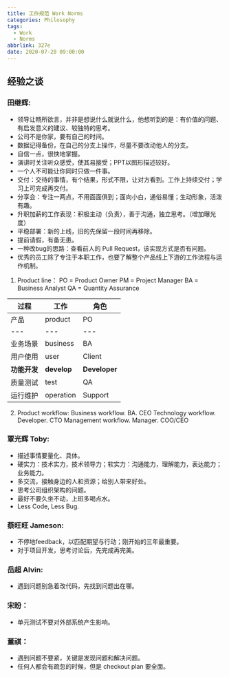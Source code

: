 ```yaml
---
title: 工作规范 Work Norms
categories: Philosophy
tags:
  - Work
  - Norms
abbrlink: 327e
date: 2020-07-20 09:00:00
---
```


## 经验之谈

### 田继辉:

- 领导让畅所欲言，并非是想说什么就说什么，他想听到的是：有价值的问题、有启发意义的建议、较独特的思考。
- 公司不是你家，要有自己的时间。
- 数据记得备份，在自己的分支上操作，尽量不要改动他人的分支。
- 自信一点，很快地掌握。
- 演讲时关注听众感受，使其易接受；PPT以图形描述较好。
- 一个人不可能让你同时只做一件事。
- 交付：交待的事情，有个结果，形式不限，让对方看到。工作上持续交付；学习上可完成再交付。
- 分享会：专注一两点，不用面面俱到；面向小白，通俗易懂；生动形象，活泼有趣。
- 升职加薪的工作表现：积极主动（负责），善于沟通，独立思考。（增加曝光度）
- 平稳部署：新的上线，旧的先保留一段时间再移除。
- 提前请假，有备无患。
- 一种改bug的思路：查看前人的 Pull Request，该实现方式是否有问题。
- 优秀的员工除了专注于本职工作，也要了解整个产品线上下游的工作流程与运作机制。
1. Product line：
PO = Product Owner
PM = Project Manager
BA = Business Analyst
QA = Quantity Assurance

| 过程         | 工作        | 角色          |
| ------------ | ----------- | ------------- |
| 产品         | product     | PO            |
| ---          | ---         | ---           |
| 业务场景     | business    | BA            |
| 用户使用     | user        | Client        |
| **功能开发** | **develop** | **Developer** |
| 质量测试     | test        | QA            |
| 运行维护     | operation   | Support       |

2. Product workflow:
Business workflow. BA. CEO
Technology workflow. Developer. CTO
Management workflow. Manager. COO/CEO

### 覃光辉 Toby:

- 描述事情要量化、具体。
- 硬实力：技术实力，技术领导力；软实力：沟通能力，理解能力，表达能力；业务能力。
- 多交流，接触身边的人和资源；给别人带来好处。
- 思考公司组织架构的问题。
- 最好不要久坐不动，上班多喝点水。
- Less Code, Less Bug.

### 蔡旺旺 Jameson:

- 不停地feedback，以匹配期望与行动；刚开始的三年最重要。
- 对于项目开发，思考讨论后，先完成再完美。

### 岳超 Alvin:

- 遇到问题别急着改代码，先找到问题出在哪。

### 宋盼：

- 单元测试不要对外部系统产生影响。

### 董祺：

- 遇到问题不要紧，关键是发现问题和解决问题。
- 任何人都会有疏忽的时候，但是 checkout plan 要全面。

